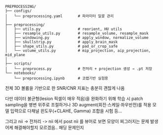 ```
PREPROCESSING/
├── configs/
│   └── preprocessing.yaml       # 파라미터 일괄 관리
│
├── preprocessing/
│   ├── utils.py                 # reorient, HU utils
│   ├── resample_utils.py        # resample_volume, resample_mask
│   ├── windowing.py             # apply_window, normalize_volume
│   ├── skullstrip.py            # apply_brain_mask
│   ├── shape_utils.py           # pad_or_crop_safe
│   └── volume_utils.py          # mip_projection, aip_projection, mid_plane
│
├── scripts/
│   └── preprocess.py            # 전처리 + projection 생성 → .pt 저장
└── notebooks/
    └── preprocessing.ipynb      # 코랩기반 실험용
```
전체 3D 볼륨을 기반으로 한 SNR/CNR 지표는 충분히 괜찮게 나옴

다만 데이터 불균형(lesion 픽셀이 매우 적음)을 완화하기 위해
학습 시 patch sampling을 병변 위주로 조절하거나
3D augment(회전·스케일·좌우반전)를 적용
모델 입력으로 다채널 윈도우(+CLAHE, Gamma) 조합을 시험 등...

그리고 nii -> 전처리 -> nii
에서 post nii 를 뷰어로 보면 모양이 찌그러지는 문제 발생
어케 해결해야할지 모르겠음.. 패딩 문제인지
